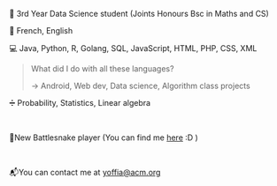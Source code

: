
📓 3rd Year Data Science student (Joints Honours Bsc in Maths and CS) 

🎤 French, English 

💻 Java, Python, R, Golang, SQL, JavaScript, HTML, PHP, CSS, XML

>What did I do with all these languages?
>
>-> Android, Web dev, Data science, Algorithm class projects

➗ Probability, Statistics, Linear algebra



<br>


🐍New Battlesnake player (You can find me [here](https://play.battlesnake.com/u/doodoal) :D )


<br>

📬You can contact me at [yoffia@acm.org](mailto:yoffia@acm.org)

